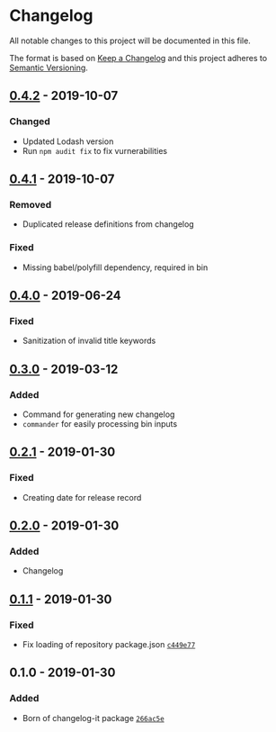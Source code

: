 # Changelog

All notable changes to this project will be documented in this file.

The format is based on [Keep a Changelog](http://keepachangelog.com/en/1.0.0/)
and this project adheres to [Semantic Versioning](http://semver.org/spec/v2.0.0.html).

## [0.4.2] - 2019-10-07
### Changed
- Updated Lodash version
- Run `npm audit fix` to fix vurnerabilities

## [0.4.1] - 2019-10-07
### Removed
- Duplicated release definitions from changelog

### Fixed
- Missing babel/polyfill dependency, required in bin

## [0.4.0] - 2019-06-24
### Fixed
- Sanitization of invalid title keywords

## [0.3.0] - 2019-03-12
### Added
- Command for generating new changelog
- `commander` for easily processing bin inputs

## [0.2.1] - 2019-01-30
### Fixed
- Creating date for release record

## [0.2.0] - 2019-01-30
### Added
- Changelog

## [0.1.1] - 2019-01-30
### Fixed
- Fix loading of repository package.json [`c449e77`](https://github.com/AckeeCZ/changelog-it/commit/c449e775fc798a6424724547fd2375ff172f45d0)

## 0.1.0 - 2019-01-30
### Added
- Born of changelog-it package [`266ac5e`](https://github.com/AckeeCZ/changelog-it/commit/266ac5edf2bb8528acf39dd0bec893a11152c60f)
  
  [0.4.0]: git+https://github.com/AckeeCZ/changelog-it.git/compare/v0.3.0...v0.4.0
  [0.3.0]: git+https://github.com/AckeeCZ/changelog-it.git/compare/v0.2.1...v0.3.0
  [0.2.1]: git+https://github.com/AckeeCZ/changelog-it.git/compare/v0.2.0...v0.2.1
  [0.2.0]: git+https://github.com/AckeeCZ/changelog-it.git/compare/v0.1.1...v0.2.0
  [0.1.1]: git+https://github.com/AckeeCZ/changelog-it.git/compare/v0.1.0...v0.1.1
  
  [0.4.1]: git+https://github.com/AckeeCZ/changelog-it.git/compare/v0.4.0...v0.4.1
  [0.4.0]: git+https://github.com/AckeeCZ/changelog-it.git/compare/v0.3.0...v0.4.0
  [0.3.0]: git+https://github.com/AckeeCZ/changelog-it.git/compare/v0.2.1...v0.3.0
  [0.2.1]: git+https://github.com/AckeeCZ/changelog-it.git/compare/v0.2.0...v0.2.1
  [0.2.0]: git+https://github.com/AckeeCZ/changelog-it.git/compare/v0.1.1...v0.2.0
  [0.1.1]: git+https://github.com/AckeeCZ/changelog-it.git/compare/v0.1.0...v0.1.1

[0.4.2]: git+https://github.com/AckeeCZ/changelog-it.git/compare/v0.4.1...v0.4.2
[0.4.1]: git+https://github.com/AckeeCZ/changelog-it.git/compare/v0.4.0...v0.4.1
[0.4.0]: git+https://github.com/AckeeCZ/changelog-it.git/compare/v0.3.0...v0.4.0
[0.3.0]: git+https://github.com/AckeeCZ/changelog-it.git/compare/v0.2.1...v0.3.0
[0.2.1]: git+https://github.com/AckeeCZ/changelog-it.git/compare/v0.2.0...v0.2.1
[0.2.0]: git+https://github.com/AckeeCZ/changelog-it.git/compare/v0.1.1...v0.2.0
[0.1.1]: git+https://github.com/AckeeCZ/changelog-it.git/compare/v0.1.0...v0.1.1
